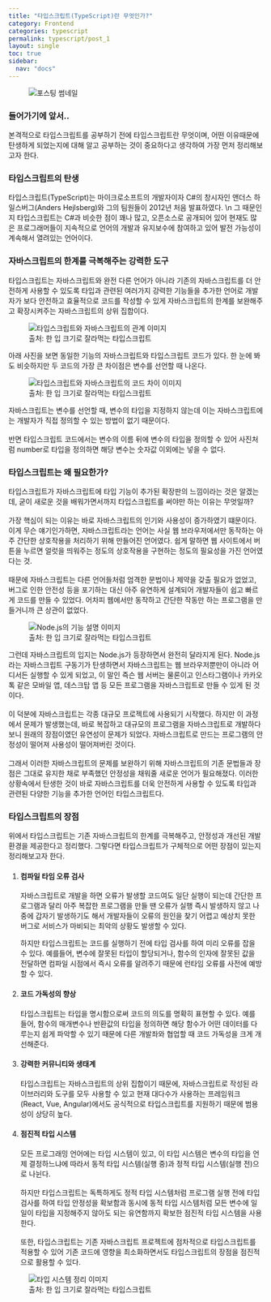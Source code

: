```yaml
---
title: "타입스크립트(TypeScript)란 무엇인가?"
category: Frontend
categories: typescript
permalink: typescript/post_1
layout: single
toc: true
sidebar:
  nav: "docs"
---
```


<figure class="imageWrap">
  <img src="https://i.imgur.com/MkTcD86.png" alt="포스팅 썸네일">
</figure>

<section class="section" markdown="1">

### 들어가기에 앞서..

본격적으로 타입스크립트를 공부하기 전에 타입스크립트란 무엇이며, 어떤 이유때문에 탄생하게 되었는지에 대해 알고 공부하는 것이 중요하다고 생각하여 가장 먼저 정리해보고자 한다.

</section>

<section class="section" markdown="1">

### 타입스크립트의 탄생

타입스크립트(TypeScript)는 마이크로소프트의 개발자이자 C#의 창시자인 앤더스 하일스버그(Anders Hejlsberg)와 그의 팀원들이 2012년 처음 발표하였다.
\n
그 때문인지 타입스크립트는 C#과 비슷한 점이 꽤나 많고, 오픈소스로 공개되어 있어 현재도 많은 프로그래머들이 지속적으로 언어의 개발과 유지보수에 참여하고 있어 발전 가능성이 계속해서 열려있는 언어이다.

</section>

<section class="section" markdown="1">

### 자바스크립트의 한계를 극복해주는 강력한 도구

타입스크립트는 자바스크립트와 완전 다른 언어가 아니라 기존의 자바스크립트를 더 안전하게 사용할 수 있도록 타입과 관련된 여러가지 강력한 기능들을 추가한 언어로 개발자가 보다 안전하고 효율적으로 코드를 작성할 수 있게 자바스크립트의 한계를 보완해주고 확장시켜주는 자바스크립트의 상위 집합이다.

<figure class="imageWrap">
  <img src="https://i.imgur.com/crjyFWJ.png" alt="타입스크립트와 자바스크립트의 관계 이미지">
  <figcaption class="imageCaption">출처: 한 입 크기로 잘라먹는 타입스크립트</figcaption>
</figure>

아래 사진을 보면 동일한 기능의 자바스크립트와 타입스크립트 코드가 있다. 한 눈에 봐도 비슷하지만 두 코드의 가장 큰 차이점은 변수를 선언할 때 나온다.

<figure class="imageWrap">
  <img src="https://i.imgur.com/W7r2WAK.png" alt="타입스크립트와 자바스크립트의 코드 차이 이미지">
  <figcaption class="imageCaption">출처: 한 입 크기로 잘라먹는 타입스크립트</figcaption>
</figure>

자바스크립트는 변수를 선언할 때, 변수의 타입을 지정하지 않는데 이는 자바스크립트에는 개발자가 직접 정의할 수 있는 방법이 없기 때문이다.
<br><br>
반면 타입스크립트 코드에서는 변수의 이름 뒤에 변수의 타입을 정의할 수 있어 사진처럼 number로 타입을 정의하면 해당 변수는 숫자값 이외에는 넣을 수 없다.

</section>

<section class="section" markdown="1">

### 타입스크립트는 왜 필요한가?

  타입스크립트가 자바스크립트에 타입 기능이 추가된 확장판의 느낌이라는 것은 알겠는데, 굳이 새로운 것을 배워가면서까지 타입스크립트를 써야만 하는 이유는 무엇일까?
<br><br>
  가장 핵심이 되는 이유는 바로 자바스크립트의 인기와 사용성이 증가하였기 떄문이다. 이게 무슨 얘기인가하면, 자바스크립트라는 언어는 사실 웹 브라우저에서만 동작하는 아주 간단한 상호작용을 처리하기 위해 만들어진 언어였다. 쉽게 말하면 웹 사이트에서 버튼을 누르면 얼럿을 띄워주는 정도의 상호작용을 구현하는 정도의 필요성을 가진 언어였다는 것.
<br><br>
  때문에 자바스크립트는 다른 언어들처럼 엄격한 문법이나 제약을 갖출 필요가 없었고, 버그로 인한 안전성 등을 포기하는 대신 아주 유연하게 설계되어 개발자들이 쉽고 빠르게 코드를 만들 수 있었다. 어차피 웹에서만 동작하고 간단한 작동만 하는 프로그램을 만들거니까 큰 상관이 없었다.

<figure class="imageWrap">
  <img src="https://i.imgur.com/V53GbJo.png" alt="Node.js의 기능 설명 이미지">
  <figcaption class="imageCaption">출처: 한 입 크기로 잘라먹는 타입스크립트</figcaption>
</figure>

  그런데 자바스크립트의 입지는 Node.js가 등장하면서 완전히 달라지게 된다. Node.js라는 자바스크립트 구동기가 탄생하면서 자바스크립트는 웹 브라우저뿐만이 아니라 어디서든 실행할 수 있게 되었고, 이 말인 즉슨 웹 서버는 물론이고 인스타그램이나 카카오톡 같은 모바일 앱, 데스크탑 앱 등 모든 프로그램을 자바스크립트로 만들 수 있게 된 것이다.
<br><br>
  이 덕분에 자바스크립트는 각종 대규모 프로젝트에 사용되기 시작했다. 하지만 이 과정에서 문제가 발생했는데, 바로 복잡하고 대규모의 프로그램을 자바스크립트로 개발하다보니 원래의 장점이였던 유연성이 문제가 되었다. 자바스크립트로 만드는 프로그램의 안정성이 떨어져 사용성이 떨어져버린 것이다.
<br><br>
  그래서 이러한 자바스크립트의 문제를 보완하기 위해 자바스크립트의 기존 문법들과 장점은 그대로 유지한 채로 부족했던 안정성을 채워줄 새로운 언어가 필요해졌다. 이러한 상황속에서 탄생한 것이 바로 자바스크립트를 더욱 안전하게 사용할 수 있도록 타입과 관련된 다양한 기능을 추가한 언어인 타입스크립트다.

</section>

<section class="section" markdown="1">

### 타입스크립트의 장점

위에서 타입스크립트는 기존 자바스크립트의 한계를 극복해주고, 안정성과 개선된 개발환경을 제공한다고 정리했다. 그렇다면 타입스크립트가 구체적으로 어떤 장점이 있는지 정리해보고자 한다.

1. #### 컴파일 타임 오류 검사  

   자바스크립트로 개발을 하면 오류가 발생할 코드여도 일단 실행이 되는데 간단한 프로그램과 달리 아주 복잡한 프로그램을 만들 땐 오류가 실행 즉시 발생하지 않고 나중에 갑자기 발생하기도 해서 개발자들이 오류의 원인을 찾기 어렵고 예상치 못한 버그로 서비스가 마비되는 최악의 상황도 발생할 수 있다.
   
   하지만 타입스크립트는 코드를 실행하기 전에 타입 검사를 하여 미리 오류를 잡을 수 있다. 예를들어, 변수에 잘못된 타입이 할당되거나, 함수의 인자에 잘못된 값을 전달하면 컴파일 시점에서 즉시 오류를 알려주기 때문에 런타임 오류를 사전에 예방할 수 있다.

2. #### 코드 가독성의 향상  

   타입스크립트는 타입을 명시함으로써 코드의 의도를 명확히 표현할 수 있다. 예를 들어, 함수의 매개변수나 반환값의 타입을 정의하면 해당 함수가 어떤 데이터를 다루는지 쉽게 파악할 수 있기 때문에 다른 개발좌와 협업할 때 코드 가독성을 크게 개선해준다.

3. #### 강력한 커뮤니티와 생태계  

   타입스크립트는 자바스크립트의 상위 집합이기 때문에, 자바스크립트로 작성된 라이브러리와 도구를 모두 사용할 수 있고 현재 대다수가 사용하는 프레임워크(React, Vue, Angular)에서도 공식적으로 타입스크립트를 지원하기 때문에 범용성이 상당히 높다.

4. #### 점진적 타입 시스템  

   모든 프로그래밍 언어에는 타입 시스템이 있고, 이 타입 시스템은 변수의 타입을 언제 결정하느냐에 따라서 동적 타입 시스템(실행 중)과 정적 타입 시스템(실행 전)으로 나뉜다.
   <br><br>
   하지만 타입스크립트는 독특하게도 정적 타입 시스템처럼 프로그램 실행 전에 타입 검사를 하여 타입 안정성을 확보함과 동시에 동적 타입 시스템처럼 모든 변수에 일일이 타입을 지정해주지 않아도 되는 유연함까지 확보한 점진적 타입 시스템을 사용한다.
   <br><br>
   또한, 타입스크립트는 기존 자바스크립트 프로젝트에 점차적으로 타입스크립트를 적용할 수 있어 기존 코드에 영향을 최소화하면서도 타입스크립트의 장점을 점진적으로 활용할 수 있다.

<figure class="imageWrap">
  <img src="https://i.imgur.com/n1b3iOk.png" alt="타입 시스템 정리 이미지">
  <figcaption class="imageCaption">출처: 한 입 크기로 잘라먹는 타입스크립트</figcaption>
</figure>

</section>